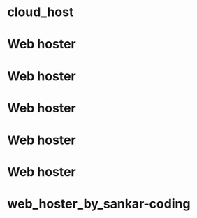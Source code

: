 # cloud_host
# Web hoster
# Web hoster
# Web hoster
# Web hoster
# Web hoster
# web_hoster_by_sankar-coding
